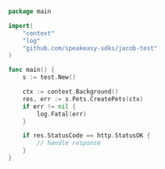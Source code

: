 <!-- Start SDK Example Usage -->


```go
package main

import(
	"context"
	"log"
	"github.com/speakeasy-sdks/jacob-test"
)

func main() {
    s := test.New()

    ctx := context.Background()
    res, err := s.Pets.CreatePets(ctx)
    if err != nil {
        log.Fatal(err)
    }

    if res.StatusCode == http.StatusOK {
        // handle response
    }
}
```
<!-- End SDK Example Usage -->